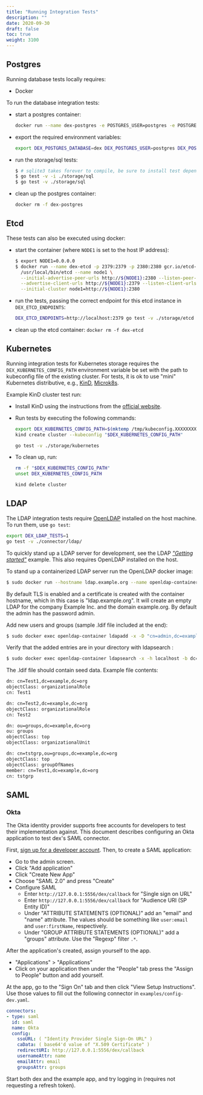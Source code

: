 ```yaml
---
title: "Running Integration Tests"
description: ""
date: 2020-09-30
draft: false
toc: true
weight: 3100
---
```


## Postgres

Running database tests locally requires:

* Docker

To run the database integration tests:

- start a postgres container:

  ```bash
  docker run --name dex-postgres -e POSTGRES_USER=postgres -e POSTGRES_DB=dex -p 5432:5432 -d postgres:11
  ```

- export the required environment variables:

  ```bash
  export DEX_POSTGRES_DATABASE=dex DEX_POSTGRES_USER=postgres DEX_POSTGRES_PASSWORD=postgres DEX_POSTGRES_HOST=127.0.0.1:5432
  ```

- run the storage/sql tests:

  ```bash
  $ # sqlite3 takes forever to compile, be sure to install test dependencies
  $ go test -v -i ./storage/sql
  $ go test -v ./storage/sql
  ```

- clean up the postgres container: 

  ```bash
  docker rm -f dex-postgres
  ```

## Etcd

These tests can also be executed using docker:

- start the container (where `NODE1` is set to the host IP address):

  ```bash
  $ export NODE1=0.0.0.0
  $ docker run --name dex-etcd -p 2379:2379 -p 2380:2380 gcr.io/etcd-development/etcd:v3.3.10 \
    /usr/local/bin/etcd --name node1 \
    --initial-advertise-peer-urls http://${NODE1}:2380 --listen-peer-urls http://${NODE1}:2380 \
    --advertise-client-urls http://${NODE1}:2379 --listen-client-urls http://${NODE1}:2379 \
    --initial-cluster node1=http://${NODE1}:2380
  ```

- run the tests, passing the correct endpoint for this etcd instance in `DEX_ETCD_ENDPOINTS`:

  ```bash
  DEX_ETCD_ENDPOINTS=http://localhost:2379 go test -v ./storage/etcd
  ```
- clean up the etcd container: `docker rm -f dex-etcd`

## Kubernetes

Running integration tests for Kubernetes storage requires the `DEX_KUBERNETES_CONFIG_PATH` environment variable
be set with the path to kubeconfig file of the existing cluster. For tests, it is ok to use "mini" Kubernetes distributive, e.g., [KinD][kind], [Microk8s][microk8s].

Example KinD cluster test run:

* Install KinD using the instructions from the [official website][kind-install].

* Run tests by executing the following commands:
  ```bash
  export DEX_KUBERNETES_CONFIG_PATH=$(mktemp /tmp/kubeconfig.XXXXXXXX)
  kind create cluster --kubeconfig "$DEX_KUBERNETES_CONFIG_PATH"

  go test -v ./storage/kubernetes
  ```
* To clean up, run:
  ```bash
  rm -f "$DEX_KUBERNETES_CONFIG_PATH"
  unset DEX_KUBERNETES_CONFIG_PATH
  
  kind delete cluster
  ```

## LDAP

The LDAP integration tests require [OpenLDAP][openldap] installed on the host machine. To run them, use `go test`:

```bash
export DEX_LDAP_TESTS=1
go test -v ./connector/ldap/
```

To quickly stand up a LDAP server for development, see the LDAP [_"Getting started"_](/docs/connectors/ldap/#getting-started) example. This also requires OpenLDAP installed on the host.

To stand up a containerized LDAP server run the OpenLDAP docker image:

```bash
$ sudo docker run --hostname ldap.example.org --name openldap-container --detach osixia/openldap:1.1.6
```

By default TLS is enabled and a certificate is created with the container hostname, which in this case is "ldap.example.org". It will create an empty LDAP for the company Example Inc. and the domain example.org. By default the admin has the password admin.

Add new users and groups (sample .ldif file included at the end):

```bash
$ sudo docker exec openldap-container ldapadd -x -D "cn=admin,dc=example,dc=org" -w admin -f <path to .ldif> -h ldap.example.org -ZZ
```

Verify that the added entries are in your directory with ldapsearch :

```bash
$ sudo docker exec openldap-container ldapsearch -x -h localhost -b dc=example,dc=org -D "cn=admin,dc=example,dc=org" -w admin
```
The .ldif file should contain seed data. Example file contents:

```bash
dn: cn=Test1,dc=example,dc=org
objectClass: organizationalRole
cn: Test1

dn: cn=Test2,dc=example,dc=org
objectClass: organizationalRole
cn: Test2

dn: ou=groups,dc=example,dc=org
ou: groups
objectClass: top
objectClass: organizationalUnit

dn: cn=tstgrp,ou=groups,dc=example,dc=org
objectClass: top
objectClass: groupOfNames
member: cn=Test1,dc=example,dc=org
cn: tstgrp
```

## SAML

### Okta

The Okta identity provider supports free accounts for developers to test their implementation against. This document describes configuring an Okta application to test dex's SAML connector.

First, [sign up for a developer account][okta-sign-up]. Then, to create a SAML application:

* Go to the admin screen.
* Click "Add application"
* Click "Create New App"
* Choose "SAML 2.0" and press "Create"
* Configure SAML
  * Enter `http://127.0.0.1:5556/dex/callback` for "Single sign on URL"
  * Enter `http://127.0.0.1:5556/dex/callback` for "Audience URI (SP Entity ID)"
  * Under "ATTRIBUTE STATEMENTS (OPTIONAL)" add an "email" and "name" attribute. The values should be something like `user:email` and `user:firstName`, respectively.
  * Under "GROUP ATTRIBUTE STATEMENTS (OPTIONAL)" add a "groups" attribute. Use the "Regexp" filter `.*`.

After the application's created, assign yourself to the app.

* "Applications" > "Applications"
* Click on your application then under the "People" tab press the "Assign to People" button and add yourself.

At the app, go to the "Sign On" tab and then click "View Setup Instructions". Use those values to fill out the following connector in `examples/config-dev.yaml`.

```yaml
connectors:
- type: saml
  id: saml
  name: Okta
  config:
    ssoURL: ( "Identity Provider Single Sign-On URL" )
    caData: ( base64'd value of "X.509 Certificate" )
    redirectURI: http://127.0.0.1:5556/dex/callback
    usernameAttr: name
    emailAttr: email
    groupsAttr: groups
```

Start both dex and the example app, and try logging in (requires not requesting a refresh token).

[kind]: https://github.com/kubernetes-sigs/kind/
[kind-install]: https://kind.sigs.k8s.io/docs/user/quick-start/#installation
[microk8s]: https://github.com/ubuntu/microk8s
[okta-sign-up]: https://www.okta.com/developer/signup/
[openldap]: https://www.openldap.org/
